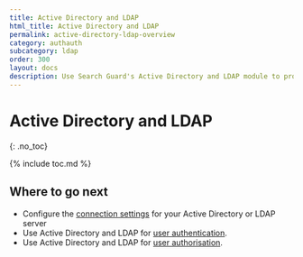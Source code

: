 ```yaml
---
title: Active Directory and LDAP
html_title: Active Directory and LDAP
permalink: active-directory-ldap-overview
category: authauth
subcategory: ldap
order: 300
layout: docs
description: Use Search Guard's Active Directory and LDAP module to protect your OpenSearch/Elasticsearch cluster against unauthorized access.
---
```

<!---
Copyright 2020 floragunn GmbH
-->

# Active Directory and LDAP
{: .no_toc}

{% include toc.md %}


## Where to go next

* Configure the [connection settings](../_docs_auth_auth/auth_auth_ldap_connection_settings.md) for your Active Directory or LDAP server
* Use Active Directory and LDAP for [user authentication](../_docs_auth_auth/auth_auth_ldap_authentication.md).
* Use Active Directory and LDAP for [user authorisation](../_docs_auth_auth/auth_auth_ldap_authorisation.md).
